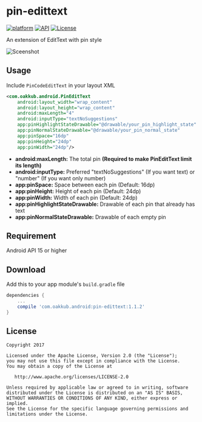 # pin-edittext

[![platform](https://img.shields.io/badge/platform-android-brightgreen.svg)](https://www.android.com)
[![API](https://img.shields.io/badge/API-15%2B-brightgreen.svg?style=flat)](https://img.shields.io/badge/platform-android-brightgreen.svg)
[![License](https://img.shields.io/badge/license-Apache%202-4EB1BA.svg?style=flat)](https://www.apache.org/licenses/LICENSE-2.0.html)

An extension of EditText with pin style

![Sceenshot](https://user-images.githubusercontent.com/9587882/31598644-f307ce54-b278-11e7-8082-34249a4e07c5.gif)

Usage
--------
Include `PinCodeEditText` in your layout XML
```xml
<com.oakkub.android.PinEditText
    android:layout_width="wrap_content"
    android:layout_height="wrap_content"
    android:maxLength="4"
    android:inputType="textNoSuggestions"
    app:pinHighlightStateDrawable="@drawable/your_pin_highlight_state"
    app:pinNormalStateDrawable="@drawable/your_pin_normal_state"
    app:pinSpace="16dp"
    app:pinHeight="24dp"
    app:pinWidth="24dp"/>
```
- **android:maxLength:** The total pin **(Required to make PinEditText limit its length)**
- **android:inputType:** Preferred "textNoSuggestions" (If you want text) or "number" (If you want only number)
- **app:pinSpace:** Space between each pin (Default: 16dp)
- **app:pinHeight:** Height of each pin (Default: 24dp)
- **app:pinWidth:** Width of each pin (Default: 24dp)
- **app:pinHighlightStateDrawable:** Drawable of each pin that already has text
- **app:pinNormalStateDrawable:** Drawable of each empty pin

Requirement
--------
Android API 15 or higher

Download
--------
Add this to your app module's `build.gradle` file 
```groovy
dependencies {
    ...
    compile 'com.oakkub.android:pin-edittext:1.1.2'
}
```

License
--------

    Copyright 2017

    Licensed under the Apache License, Version 2.0 (the "License");
    you may not use this file except in compliance with the License.
    You may obtain a copy of the License at

       http://www.apache.org/licenses/LICENSE-2.0

    Unless required by applicable law or agreed to in writing, software
    distributed under the License is distributed on an "AS IS" BASIS,
    WITHOUT WARRANTIES OR CONDITIONS OF ANY KIND, either express or implied.
    See the License for the specific language governing permissions and
    limitations under the License.
